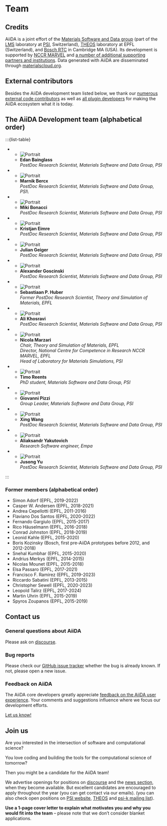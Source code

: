 # Team

## Credits

AiiDA is a joint effort of the [Materials Software and Data group](https://www.psi.ch/en/lms/msd-group) (part of the [LMS](https://www.psi.ch/en/lms) laboratory at [PSI](https://www.psi.ch/), Switzerland), [THEOS](http://theossrv1.epfl.ch/) laboratory at EPFL (Switzerland), and [Bosch RTC](https://www.bosch.us/) in Cambridge MA (USA). Its development is supported by [NCCR MARVEL](https://nccr-marvel.ch/) and [a number of additional supporting partners and institutions](acknowledgements.md).
Data generated with AiiDA are disseminated through [materialscloud.org](http://materialscloud.org/).

## External contributors

Besides the AiiDA development team listed below, we thank our [numerous external code contributors](https://raw.githubusercontent.com/aiidateam/aiida_core/develop/AUTHORS.txt) as well as [all plugin developers](https://aiidateam.github.io/aiida-registry/) for making the AiiDA ecosystem what it is today.

## The AiiDA Development team (alphabetical order)

:::{list-table}

* - ![Portrait](../pics/team/bainglass_edan.png)
  - **Edan Bainglass**\
    *PostDoc Research Scientist, Materials Software and Data Group, PSI*

* - ![Portrait](../pics/team/marnik.jpg)
  - **Marnik Bercx**\
    *PostDoc Research Scientist, Materials Software and Data Group, PSI*\

* - ![Portrait](../pics/team/bonacci_miki.png)
  - **Miki Bonacci**\
    *PostDoc Research Scientist, Materials Software and Data Group, PSI*

* - ![Portrait](../pics/team/eimre_kristjan.png)
  - **Kristjan Eimre**\
    *PostDoc Research Scientist, Materials Software and Data Group, PSI*

* - ![Portrait](../pics/team/geiger_julian.png)
  - **Julian Geiger**\
    *PostDoc Research Scientist, Materials Software and Data Group, PSI*

* - ![Portrait](../pics/team/alexander_goscinski.png)
  - **Alexander Goscinski**\
    *PostDoc Research Scientist, Materials Software and Data Group, PSI*

* - ![Portrait](../pics/team/huber.png)
  - **Sebastiaan P. Huber**\
    *Former PostDoc Research Scientist, Theory and Simulation of Materials, EPFL*

* - ![Portrait](../pics/team/khosravi_ali.png)
  - **Ali Khosravi**\
    *PostDoc Research Scientist, Materials Software and Data Group, PSI*

* - ![Portrait](../pics/team/nicola.png)
  - **Nicola Marzari**\
    *Chair, Theory and Simulation of Materials, EPFL*\
    *Director, National Centre for Competence in Research NCCR MARVEL, EPFL*\
    *Head of Laboratory for Materials Simulations, PSI*

* - ![Portrait](../pics/team/reents_timo.png)
  - **Timo Reents**\
    *PhD student, Materials Software and Data Group, PSI*

* - ![Portrait](../pics/team/gio.png)
  - **Giovanni Pizzi**\
    *Group Leader, Materials Software and Data Group, PSI*

* - ![Portrait](../pics/team/wang_xing.png)
  - **Xing Wang**\
    *PostDoc Research Scientist, Materials Software and Data Group, PSI*

* - ![Portrait](../pics/team/Yakutovich.jpg)
  - **Aliaksandr Yakutovich**\
    *Research Software engineer, Empa*

* - ![Portrait](../pics/team/JusongYu.jpg)
  - **Jusong Yu**\
    *PostDoc Research Scientist, Materials Software and Data Group, PSI*

:::

### Former members (alphabetical order)

- Simon Adorf (EPFL, 2019-2022)
- Casper W. Andersen (EPFL, 2018-2021)
- Andrea Cepellotti (EPFL, 2011-2016)
- Flaviano Dos Santos (EPFL, 2020-2022)
- Fernando Gargiulo (EPFL, 2015-2017)
- Rico Häuselmann (EPFL, 2016-2018)
- Conrad Johnston (EPFL, 2018-2019)
- Leonid Kahle (EPFL, 2015-2020)
- Boris Kozinsky (Bosch, first pre-AiiDA prototypes before 2012, and 2012-2018)
- Snehal Kumbhar (EPFL, 2015-2020)
- Andrius Merkys (EPFL, 2014-2015)
- Nicolas Mounet (EPFL, 2015-2018)
- Elsa Passaro (EPFL, 2017-2021)
- Francisco F. Ramirez (EPFL, 2019-2023)
- Riccardo Sabatini (EPFL, 2013-2015)
- Christopher Sewell (EPFL, 2020-2023)
- Leopold Talirz (EPFL, 2017-2024)
- Martin Uhrin (EPFL, 2015-2019)
- Spyros Zoupanos (EPFL, 2015-2019)

## Contact us

### General questions about AiiDA

Please ask on [discourse](https://aiida.discourse.group/).

### Bug reports

Please check our [GitHub issue tracker](https://github.com/aiidateam/aiida_core/issues) whether the bug is already known. If not, please open a new issue.

### Feedback on AiiDA

The AiiDA core developers greatly appreciate [feedback on the AiiDA user experience](https://aiida.discourse.group/).
Your comments and suggestions influence where we focus our development efforts.

[Let us know!](https://aiida.discourse.group/)

## Join us

Are you interested in the intersection of software and computational science?

You love coding and building the tools for the computational science of tomorrow?

Then you might be a candidate for the AiiDA team!


We advertise openings for positions on [discourse](https://aiida.discourse.group/c/announcements/) and the [news section](https://aiida.net/news/index/tag/positions.html), when they become available. But excellent candidates are encouraged to apply throughout the year (you can get contact via our emails).
(you can also check open positions on [PSI website](https://www.psi.ch/en/hr/job-opportunities), [THEOS](https://theos-wiki.epfl.ch/) and [psi-k mailing list](https://psi-k.net/list/)).

**Use a 1-page cover letter to explain what motivates you and why you would fit into the team** – please note that we don’t consider blanket applications.
